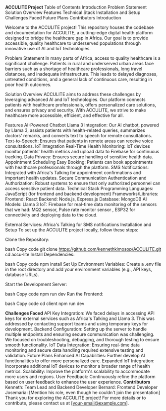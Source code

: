 
**ACCULITE Project**
Table of Contents
Introduction
Problem Statement
Solution Overview
Features
Technical Stack
Installation and Setup
Challenges Faced
Future Plans
Contributors
Introduction

Welcome to the ACCULITE project! This repository houses the codebase and documentation for ACCULITE, a cutting-edge digital health platform designed to bridge the healthcare gap in Africa. Our goal is to provide accessible, quality healthcare to underserved populations through innovative use of AI and IoT technologies.

Problem Statement
In many parts of Africa, access to quality healthcare is a significant challenge. Patients in rural and underserved urban areas face barriers such as a shortage of healthcare professionals, long travel distances, and inadequate infrastructure. This leads to delayed diagnoses, untreated conditions, and a general lack of continuous care, resulting in poor health outcomes.

Solution Overview
ACCULITE aims to address these challenges by leveraging advanced AI and IoT technologies. Our platform connects patients with healthcare professionals, offers personalized care solutions, and ensures privacy and security. With ACCULITE, we strive to make healthcare more accessible, efficient, and effective for all.

Features
AI-Powered Chatbot
Llama 3 Integration: Our AI chatbot, powered by Llama 3, assists patients with health-related queries, summarizes doctors' remarks, and converts text to speech for remote consultations.
Text-to-Speech: Ensures that patients in remote areas can receive voice consultations.
IoT Integration
Real-Time Health Monitoring: IoT devices monitor patients' health metrics and upload data to Firebase for continuous tracking.
Data Privacy: Ensures secure handling of sensitive health data.
Appointment Scheduling
Easy Booking: Patients can book appointments with healthcare professionals through the platform.
SMS Notifications: Integrated with Africa's Talking for appointment confirmations and important health updates.
Secure Communication
Authentication and Authorization: Robust systems to ensure that only authorized personnel can access sensitive patient data.
Technical Stack
Programming Languages: JavaScript (for frontend and backend development)
Frameworks/Libraries:
Frontend: React
Backend: Node.js, Express.js
Database: MongoDB
AI Models: Llama 3
IoT: Firebase for real-time data monitoring of the sensors that we had: MQ2 sensor, Pulse rate monitor sensor , ESP32 for connectivity and deploying data to the cloud.

External Services: Africa's Talking for SMS notifications
Installation and Setup
To set up the ACCULITE project locally, follow these steps:

Clone the Repository:

bash
Copy code
git clone https://github.com/kennethkimosop/ACCULITE.git
cd accu-lite
Install Dependencies:

bash
Copy code
npm install
Set Up Environment Variables:
Create a .env file in the root directory and add your environment variables (e.g., API keys, database URLs).

Start the Development Server:

bash
Copy code
npm run dev
Run the Frontend:

bash
Copy code
cd client
npm run dev

**Challenges Faced**
API Key Integration: We faced delays in accessing API keys for external services such as Africa's Talking and Llama 3. This was addressed by contacting support teams and using temporary keys for development.
Backend Configuration: Setting up the server to handle multiple endpoints and ensuring secure communication was challenging. We focused on troubleshooting, debugging, and thorough testing to ensure smooth functionality.
IoT Data Integration: Ensuring real-time data monitoring and secure data handling required extensive testing and validation.
Future Plans
Enhanced AI Capabilities: Further develop AI functionalities to offer more personalized care.
Expanded IoT Integration: Incorporate additional IoT devices to monitor a broader range of health metrics.
Scalability: Improve the platform's scalability to accommodate more users and regions.
User Feedback: Continuously refine the platform based on user feedback to enhance the user experience.
**Contributors**
Kenneth: Team Lead and Backend Developer
Bernard: Frontend Developer
Josemaria: [Mention his role, even though he couldn't join the presentation]
Thank you for exploring the ACCULITE project! For more details or to contribute, please contact us at [your-email@example.com].
